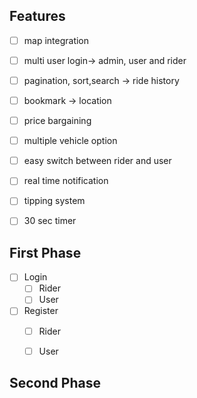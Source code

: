 ##  Features

- [ ] map integration 
- [ ] multi user login-> admin, user and rider
- [ ] pagination, sort,search -> ride history
- [ ] bookmark -> location
- [ ] price bargaining
- [ ] multiple vehicle option
- [ ] easy switch between rider and user
- [ ] real time notification
- [ ] tipping system
- [ ] 30 sec timer



<!-- - [ ] -->



## First Phase
- [ ] Login
    - [ ] Rider
    - [ ] User
- [ ] Register
   - [ ] Rider
   - [ ] User


## Second Phase


